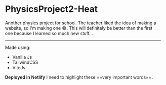 # PhysicsProject2-Heat

Another physics project for school. The teacher liked the idea of making a website, so I'm making one 😅. This will definitely be better than the first one because I learned so much new stuff... <br>

------

Made using: 
* Vanilla Js
* TailwindCSS 
* ViteJs  

**Deployed in Netlify**
I need to highlight these ==very important words==.
